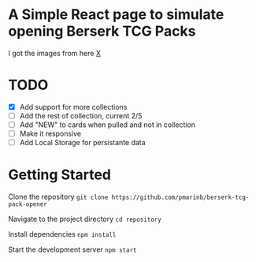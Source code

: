 # A Simple React page to simulate opening Berserk TCG Packs 
I got the images from here [X](https://web.archive.org/web/20220510105443/http://berserk-tcg.net/) 
# TODO
- [x] Add support for more collections
- [ ] Add the rest of collection, current 2/5
- [ ] Add "NEW" to cards when pulled and not in collection
- [ ] Make it responsive
- [ ] Add Local Storage for persistante data

# Getting Started 
Clone the repository
`git clone https://github.com/pmarinb/berserk-tcg-pack-opener`

Navigate to the project directory
`cd repository`

Install dependencies
`npm install`


Start the development server
`npm start`

